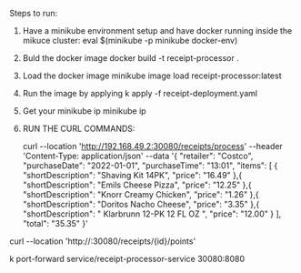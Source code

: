 
Steps to run:

1. Have a minikube environment setup and have docker running inside the mikuce cluster:
	eval $(minikube -p minikube docker-env)
	
2.  Buld the docker image
	docker build -t receipt-processor .
3. Load the docker image
	minikube image load receipt-processor:latest
4. Run the image by applying
k apply -f receipt-deployment.yaml 

5. Get your minikube ip
	minikube ip

6. RUN THE CURL COMMANDS:
	
	
	
	curl --location 'http://192.168.49.2:30080/receipts/process' --header 'Content-Type: application/json' --data '{
  "retailer": "Costco",
  "purchaseDate": "2022-01-01",
  "purchaseTime": "13:01",
  "items": [
    {
      "shortDescription": "Shaving Kit 14PK",
      "price": "16.49"
    },{
      "shortDescription": "Emils Cheese Pizza",
      "price": "12.25"
    },{
      "shortDescription": "Knorr Creamy Chicken",
      "price": "1.26"
    },{
      "shortDescription": "Doritos Nacho Cheese",
      "price": "3.35"
    },{
      "shortDescription": "   Klarbrunn 12-PK 12 FL OZ  ",
      "price": "12.00"
    }
  ],
  "total": "35.35"
}'

curl --location 'http://<minikube-ip>:30080/receipts/{id}/points'


k port-forward service/receipt-processor-service 30080:8080 